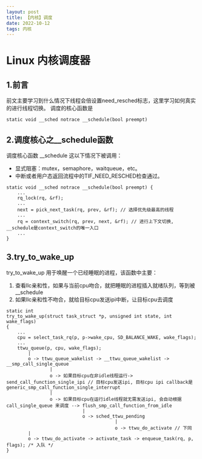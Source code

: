 ```yaml
---
layout: post
title: 【内核】调度
date: 2022-10-12
tags: 内核
---
```



# Linux 内核调度器

## 1.前言

前文主要学习到什么情况下线程会倍设置need_resched标志，这里学习如何真实的进行线程切换。
调度的核心函数是
```
static void __sched notrace __schedule(bool preempt)
```

## 2.调度核心之__schedule函数

调度核心函数 __schedule 这以下情况下被调用：
- 显式阻塞：mutex，semaphore，waitqueue，etc。
- 中断或者用户态返回流程中的TIF_NEED_RESCHED检查通过。

```
static void __sched notrace __schedule(bool preempt) {
	...
	rq_lock(rq, &rf);
	...
	next = pick_next_task(rq, prev, &rf); // 选择优先级最高的线程
	...
	rq = context_switch(rq, prev, next, &rf); // 进行上下文切换, __schedule是context_switch的唯一入口
	...
}
```

## 3.try_to_wake_up

try_to_wake_up 用于唤醒一个已经睡眠的进程，该函数中主要：
1. 查看llc亲和性，如果与当前cpu吻合，就把睡眠的进程插入就绪队列，等到被__schedule
2. 如果llc亲和性不吻合，就给目标cpu发送ipi中断，让目标cpu去调度


```
static int
try_to_wake_up(struct task_struct *p, unsigned int state, int wake_flags)
{
	...
	cpu = select_task_rq(p, p->wake_cpu, SD_BALANCE_WAKE, wake_flags);
	...
	ttwu_queue(p, cpu, wake_flags);
		|
		o -> ttwu_queue_wakelist -> __ttwu_queue_wakelist -> __smp_call_single_queue
				|
				o -> 如果目标cpu在非idle线程运行-> send_call_function_single_ipi // 目标cpu发送ipi, 目标cpu ipi callback是generic_smp_call_function_single_interrupt
				|
				o -> 如果目标cpu在运行idle线程就无需发送ipi, 会自动根据call_single_queue 来调度 --> flush_smp_call_function_from_idle
							|
							o -> sched_ttwu_pending
										|
										o -> ttwu_do_activate // 下同
		|
		o -> ttwu_do_activate -> activate_task -> enqueue_task(rq, p, flags); /* 入队 */
}
```
